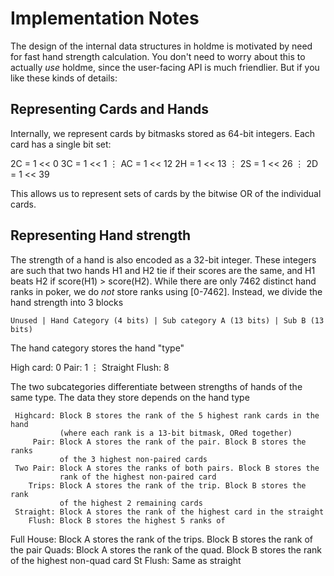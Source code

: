 # Implementation Notes

The design of the internal data structures in holdme is motivated by need for
fast hand strength calculation. You don't need to worry about this to actually
*use* holdme, since the user-facing API is much friendlier. But if you
like these kinds of details:

## Representing Cards and Hands

Internally, we represent cards by bitmasks stored as 64-bit integers.
Each card has a single bit set:

   2C = 1 << 0
   3C = 1 << 1
       ⋮
   AC = 1 << 12
   2H = 1 << 13
       ⋮
   2S = 1 << 26
       ⋮
   2D = 1 << 39

This allows us to represent sets of cards by the bitwise OR
of the individual cards.

## Representing Hand strength

The strength of a hand is also encoded as a 32-bit integer. These integers
are such that two hands H1 and H2 tie if their scores are the same, and
H1 beats H2 if score(H1) > score(H2). While there are only 7462 distinct hand
ranks in poker, we do *not* store ranks using [0-7462]. Instead, we divide
the hand strength into 3 blocks

```
Unused | Hand Category (4 bits) | Sub category A (13 bits) | Sub B (13 bits)
```

The hand category stores the hand "type"

 High card: 0
 Pair: 1
     ⋮
 Straight Flush: 8

The two subcategories differentiate between strengths of hands of the same
type. The data they store depends on the hand type

     Highcard: Block B stores the rank of the 5 highest rank cards in the hand
               (where each rank is a 13-bit bitmask, ORed together)
         Pair: Block A stores the rank of the pair. Block B stores the ranks
               of the 3 highest non-paired cards
     Two Pair: Block A stores the ranks of both pairs. Block B stores the
               rank of the highest non-paired card
        Trips: Block A stores the rank of the trip. Block B stores the rank
               of the highest 2 remaining cards
     Straight: Block A stores the rank of the highest card in the straight
        Flush: Block B stores the highest 5 ranks of
   Full House: Block A stores the rank of the trips. Block B stores the rank
               of the pair
        Quads: Block A stores the rank of the quad. Block B stores the rank
               of the highest non-quad card
     St Flush: Same as straight
